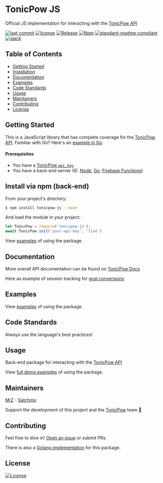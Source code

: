 # TonicPow JS
Official JS implementation for interacting with the [TonicPow API](https://docs.tonicpow.com)

[![last commit](https://img.shields.io/github/last-commit/tonicpow/tonicpow-js.svg?style=flat)](https://github.com/tonicpow/tonicpow-js/commits/master)
[![license](https://img.shields.io/badge/license-Open%20BSV-brightgreen.svg?style=flat)](/LICENSE)
[![Release](https://img.shields.io/github/release-pre/tonicpow/tonicpow-js.svg?style=flat)](https://github.com/tonicpow/tonicpow-js/releases)
[![Npm](https://img.shields.io/npm/v/tonicpow-js?style=flat)](https://www.npmjs.com/package/tonicpow-js)
[![standard-readme compliant](https://img.shields.io/badge/standard--readme-OK-green.svg?style=flat)](https://github.com/RichardLitt/standard-readme)
[![slack](https://img.shields.io/badge/slack-tonicpow-orange.svg?style=flat)](https://atlantistic.slack.com/app_redirect?channel=tonicpow)

## Table of Contents
- [Getting Started](#getting-started)
- [Installation](#install-via-npm-back-end)
- [Documentation](#documentation)
- [Examples](#examples)
- [Code Standards](#code-standards)
- [Usage](#usage)
- [Maintainers](#maintainers)
- [Contributing](#contributing)
- [License](#license)

## Getting Started
This is a JavaScript library that has complete coverage for the [TonicPow API](https://docs.tonicpow.com).
Familiar with Go? Here's an [example in Go](https://github.com/tonicpow/go-tonicpow).

#### Prerequisites
- You have a [TonicPow `api_key`](https://docs.tonicpow.com)
- You have a back-end server (IE: [Node](https://nodejs.org/en/), [Go](https://golang.org/), [Firebase Functions](https://firebase.google.com/docs/functions))

## Install via npm (back-end)
From your project's directory:
```bash
$ npm install tonicpow-js --save
``` 

And load the module in your project:
```javascript 
let TonicPow = require('tonicpow-js');
await TonicPow.init('your-api-key', 'live')
```

View [examples](examples/examples.js) of using the package.    

## Documentation
More overall API documentation can be found on [TonicPow Docs](https://docs.tonicpow.com)

Here as example of session tracking for [goal conversions](front_end.md)

## Examples
View [examples](examples/examples.js) of using the package.

## Code Standards
Always use the language's best practices!

## Usage
Back-end package for interacting with the [TonicPow API](https://docs.tonicpow.com)

View [full demo examples](examples/examples.js) of using the package.

## Maintainers
[MrZ](https://github.com/mrz1836) - [Satchmo](https://github.com/rohenaz)
                                                                                                                                                           
Support the development of this project and the [TonicPow](https://tonicpow.com/) team 🙏

## Contributing
Feel free to dive in! [Open an issue](https://github.com/tonicpow/tonicpow-js/issues/new) or submit PRs.

There is also a [Golang implementation](https://github.com/tonicpow/go-tonicpow) for this package.

## License
[![License](https://img.shields.io/badge/license-Open%20BSV-brightgreen.svg?style=flat)](/LICENSE)
